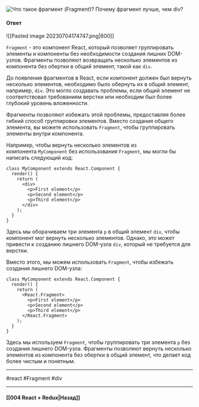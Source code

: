 ![Что такое фрагмент (`Fragment`)? Почему фрагмент лучше, чем `div`?](https://youtu.be/RpcB5jnJvcI?t=730)

#### Ответ

![[Pasted image 20230704174747.png|600]]

`Fragment` - это компонент React, который позволяет группировать элементы и компоненты без необходимости создания лишних DOM-узлов. Фрагменты позволяют возвращать несколько элементов из компонента без обертки в общий элемент, такой как `div`.

До появления фрагментов в React, если компонент должен был вернуть несколько элементов, необходимо было обернуть их в общий элемент, например, `div`. Это могло создавать проблемы, если общий элемент не соответствовал требованиям верстки или необходим был более глубокий уровень вложенности.

Фрагменты позволяют избежать этой проблемы, предоставляя более гибкий способ группировки элементов. Вместо создания общего элемента, вы можете использовать `Fragment`, чтобы группировать элементы внутри компонента.

Например, чтобы вернуть несколько элементов из компонента `MyComponent` без использования `Fragment`, мы могли бы написать следующий код:

```
class MyComponent extends React.Component {
  render() {
    return (
      <div>
        <p>First element</p>
        <p>Second element</p>
        <p>Third element</p>
      </div>
    );
  }
}
```

Здесь мы оборачиваем три элемента `p` в общий элемент `div`, чтобы компонент мог вернуть несколько элементов. Однако, это может привести к созданию лишнего DOM-узла `div`, который не требуется для верстки.

Вместо этого, мы можем использовать `Fragment`, чтобы избежать создания лишнего DOM-узла:

```
class MyComponent extends React.Component {
  render() {
    return (
      <React.Fragment>
        <p>First element</p>
        <p>Second element</p>
        <p>Third element</p>
      </React.Fragment>
    );
  }
}
```

Здесь мы используем `Fragment`, чтобы группировать три элемента `p` без создания лишнего DOM-узла. Фрагменты позволяют вернуть несколько элементов из компонента без обертки в общий элемент, что делает код более чистым и понятным.

____
#react #Fragment #div 

____

#### [[004 React + Redux|Назад]]
